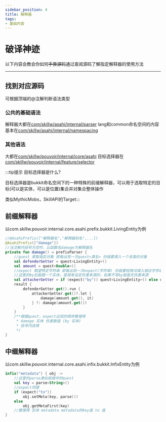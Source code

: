 ```yaml
---
sidebar_position: 4
title: 解释器
tags:
- 基础内容
---
```


# 破译神迹

以下内容会教会你如何~~手撕源码~~通过查阅源码了解指定解释器的使用方法

---

## 找到对应源码

可根据顶端的@注解判断语法类型
### 公共的基础语法

解释器大都在[com/skillw/asahi/internal/parser](https://github.com/Glom-c/Pouvoir/tree/master/src/main/kotlin/com/skillw/asahi/internal/parser)
lang和common命名空间的内容基本在[com/skillw/asahi/internal/namespacing](https://github.com/Glom-c/Pouvoir/tree/master/src/main/kotlin/com/skillw/asahi/internal/namespacing)

### 其他语法

大都在[com/skillw/pouvoir/internal/core/asahi](https://github.com/Glom-c/Pouvoir/tree/master/src/main/kotlin/com/skillw/pouvoir/internal/core/asahi)
目标选择器在[com/skillw/pouvoir/internal/feature/selector](https://github.com/Glom-c/Pouvoir/tree/master/src/main/kotlin/com/skillw/pouvoir/internal/feature/selector)

:::tip提示
目标选择器是什么?

目标选择器是bukkit命名空间下的一种特殊的前缀解释器，可以用于选取特定的目标(可以是实体，可以是位置)集合并对集合整体操作

类似MythicMobs，SkillAPI的Target:::

## 前缀解释器

以com.skillw.pouvoir.internal.core.asahi.prefix.bukkit.LivingEntity为例
```kotlin
//@AsahiPrefix(["解释器名","解释器别名",...])
@AsahiPrefix(["damage"])
//当注解内括号为空时，以函数名damage为解释器名
private fun damage() = prefixParser { 
    //quest 索取指定对象 即每出现一次quest<类名> 你就要填入一个该类的对象
    val defenderGetter = quest<LivingEntity>()
    val amount = quest<Double>()
    //expect 期望特定字符串 即每出现一次expect(字符串) 你就要视情况填入相应字符串以继续填入其他参数
    //这里的by后面跟一个实体，是用来设定伤害来源的，如果不写by就是无伤害来源
    val attackerGetter = if (expect("by")) quest<LivingEntity>() else quester { null }
    result {
        defenderGetter.get().run {
            attackerGetter.get()?.let {
                damage(amount.get(), it)
            } ?: damage(amount.get())
        }
    }
    /**根据quest，expect出现的顺序整理得    
     * damage 实体 伤害数值 (by 实体)
     * 括号内选填
     */
}
```

## 中缀解释器

以com.skillw.pouvoir.internal.core.asahi.infix.bukkit.InfixEntity为例
```kotlin
infix("metadata") { obj ->
    //这里的parse类似前缀中的quest
    val key = parse<String>()
    //expect同理
    if (expect("to"))
        obj.setMeta(key, parse())
    else
        obj.getMetaFirst(key)
    //整理得 实体 metadata metadata的key值 to 值
}
```



